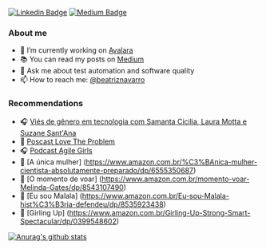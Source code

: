 
[![Linkedin Badge](https://img.shields.io/badge/-LinkedIn-blue?style=flat-square&logo=Linkedin&logoColor=white&link=https://www.linkedin.com/in/beatrizrodriguesnavarro/)](https://www.linkedin.com/in/beatrizrodriguesnavarro/)
[![Medium Badge](https://img.shields.io/badge/-@beatriznavarro-03a57a?style=flat-square&labelColor=000000&logo=Medium&link=https://medium.com/@beatriznavarro)](https://medium.com/@beatriznavarro)



### About me
- 🧡 I’m currently working on [Avalara](https://www.linkedin.com/company/avalara-brasil/)
- 📚 You can read my posts on [Medium](https://medium.com/@beatriznavarro)
- 💬 Ask me about test automation and software quality
- 📫 How to reach me: [@beatriznavarro](https://www.linkedin.com/in/beatrizrodriguesnavarro/)

### Recommendations
- 🎧 [Viés de gênero em tecnologia com Samanta Cicilia, Laura Motta e Suzane Sant'Ana](https://open.spotify.com/episode/1fT2guJ7XWTEiV0Z7Dkob1?si=235b2e7c6f2546d5)
- 🧡 [Poscast Love The Problem](https://open.spotify.com/show/06fPDUqQapNcfIE01IQHhE?si=220ab2bd72df400c)
- 🎧 [Podcast Agile Girls](https://open.spotify.com/show/51ZqIkkMabXMF93YUDQoLm?si=ec4f165668a34827)
- 📕 [A única mulher] (https://www.amazon.com.br/%C3%BAnica-mulher-cientista-absolutamente-preparado/dp/6555350687)
- 📙 [O momento de voar] (https://www.amazon.com.br/momento-voar-Melinda-Gates/dp/8543107490)
- 📒 [Eu sou Malala] (https://www.amazon.com.br/Eu-sou-Malala-hist%C3%B3ria-defendeu/dp/8535923438)
- 📘 [Girling Up] (https://www.amazon.com.br/Girling-Up-Strong-Smart-Spectacular/dp/0399548602)


[![Anurag's github stats](https://github-readme-stats.vercel.app/api?username=beatriznavarro&show_icons=true&theme=dracula)](https://github.com/beatriznavarro)
<br/>
